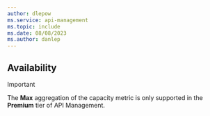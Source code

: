 ```yaml
---
author: dlepow
ms.service: api-management
ms.topic: include
ms.date: 08/08/2023
ms.author: danlep
---
```


## Availability

> [!IMPORTANT]
> The **Max** aggregation of the capacity metric is only supported in the **Premium** tier of API Management.
>
